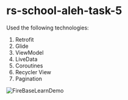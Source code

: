 # rs-school-aleh-task-5

Used the following technologies:

1. Retrofit
2. Glide
3. ViewModel
4. LiveData
5. Coroutines
6. Recycler View
7. Pagination

<img alt="FireBaseLearnDemo" src="https://github.com/aleh-god/RSSchool2021-Android-task-5/blob/master/RetrofitDemo.gif" />
